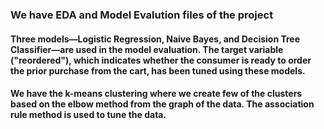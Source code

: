 ### We have EDA and Model Evalution files of the project
#### Three models—Logistic Regression, Naive Bayes, and Decision Tree Classifier—are used in the model evaluation. The target variable ("reordered"), which indicates whether the consumer is ready to order the prior purchase from the cart, has been tuned using these models. 
#### We have the k-means clustering where we create few of the clusters based on the elbow method from the graph of the data. The association rule method is used to tune the data.
